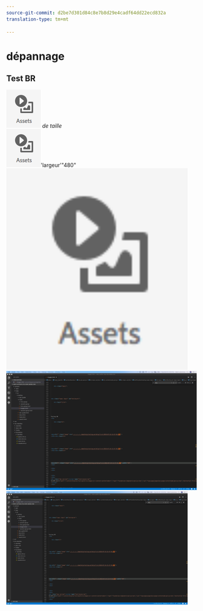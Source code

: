 ```yaml
---
source-git-commit: d2be7d301d84c8e7b8d29e4cadf64dd22ecd832a
translation-type: tm+mt

---
```

# dépannage

## Test BR

![Pas](assets/2018-07-24-13-47-56.png)
*de taille*
<br>
![Il s'agit d'une légende MD Attr](assets/2018-07-24-13-47-56.png)'largeur'"480"<br>
<img src="assets/2018-07-24-13-47-56.png" width="480"/>
<br>
![avoir un succès fou](big.png)
<br>
<img src="big.png" width="480"/>
